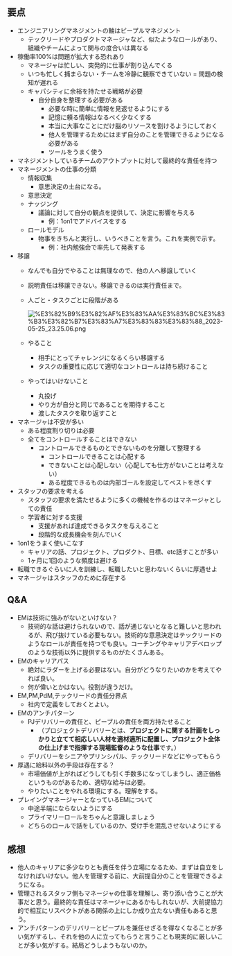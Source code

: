 
## 要点

- エンジニアリングマネジメントの軸はピープルマネジメント
	- テックリードやプロダクトマネージャなど、似たようなロールがあり、組織やチームによって関与の度合いは異なる
- 稼働率100%は問題が拡大する恐れあり
	- マネージャは忙しい、突発的に仕事が割り込んでくる
	- いつも忙しく捕まらない・チームを冷静に観察できていない = 問題の検知が遅れる
	- キャパシティに余裕を持たせる戦略が必要
		- 自分自身を整理する必要がある
			- 必要な時に簡単に情報を見返せるようにする
			- 記憶に頼る情報はなるべく少なくする
			- 本当に大事なことにだけ脳のリソースを割けるようにしておく
			- 他人を管理するためにはまず自分のことを管理できるようになる必要がある
			- ツールをうまく使う
- マネジメントしているチームのアウトプットに対して最終的な責任を持つ
- マネージメントの仕事の分類
	- 情報収集
		- 意思決定の土台になる。
	- 意思決定
	- ナッジング
		- 議論に対して自分の観点を提供して、決定に影響を与える
			- 例：1on1でアドバイスをする
	- ロールモデル
		- 物事をきちんと実行し、いうべきことを言う。これを実例で示す。
			- 例：社内勉強会で率先して発表する
- 移譲
	- なんでも自分でやることは無理なので、他の人へ移譲していく
	- 説明責任は移譲できない。移譲できるのは実行責任まで。
	- 人ごと・タスクごとに段階がある

		![%E3%82%B9%E3%82%AF%E3%83%AA%E3%83%BC%E3%83%B3%E3%82%B7%E3%83%A7%E3%83%83%E3%83%88_2023-05-25_23.25.06.png](https://prod-files-secure.s3.us-west-2.amazonaws.com/521bfabc-4589-4023-af1d-c7e9f5922659/569ce8f4-4b90-497e-a7e4-6b46be877cd8/%E3%82%B9%E3%82%AF%E3%83%AA%E3%83%BC%E3%83%B3%E3%82%B7%E3%83%A7%E3%83%83%E3%83%88_2023-05-25_23.25.06.png?X-Amz-Algorithm=AWS4-HMAC-SHA256&X-Amz-Content-Sha256=UNSIGNED-PAYLOAD&X-Amz-Credential=AKIAT73L2G45HZZMZUHI%2F20240528%2Fus-west-2%2Fs3%2Faws4_request&X-Amz-Date=20240528T013445Z&X-Amz-Expires=3600&X-Amz-Signature=bb70fb22975d296da8a6ed6d01fce1f5d3330dd6ad323783980b59e03c913ad2&X-Amz-SignedHeaders=host&x-id=GetObject)

	- やること
		- 相手にとってチャレンジになるくらい移譲する
		- タスクの重要性に応じて適切なコントロールは持ち続けること
	- やってはいけないこと
		- 丸投げ
		- やり方が自分と同じであることを期待すること
		- 渡したタスクを取り返すこと
- マネージャは不安が多い
	- ある程度割り切りは必要
	- 全てをコントロールすることはできない
		- コントロールできるものとできないものを分離して整理する
			- コントロールできることは心配する
			- できないことは心配しない（心配しても仕方がないことは考えない）
			- ある程度できるものは内部ゴールを設定してベストを尽くす
- スタッフの要求を考える
	- スタッフの要求を満たせるように多くの機械を作るのはマネージャとしての責任
	- 学習者に対する支援
		- 支援があれば達成できるタスクを与えること
		- 段階的な成長機会を刻んでいく
- 1on1をうまく使いこなす
	- キャリアの話、プロジェクト、プロダクト、目標、etc話すことが多い
	- 1ヶ月に1回のような頻度は避ける
- 転職できるぐらいに人を訓練し、転職したいと思わないくらいに厚遇せよ
- マネージャはスタッフのために存在する

## Q&A

- EMは技術に強みがないといけない？
	- 技術的な話は避けられないので、話が通じないとなると難しいと思われるが、飛び抜けている必要もない。技術的な意思決定はテックリードのようなロールが責任を持つでも良い。コーチングやキャリアデベロップのような技術以外に提供するものがたくさんある。
- EMのキャリアパス
	- 絶対にラダーを上げる必要はない。自分がどうなりたいのかを考えてやれば良い。
	- 何が偉いとかはない。役割が違うだけ。
- EM,PM,PdM,テックリードの責任分界点
	- 社内で定義をしておくとよい。
- EMのアンチパターン
	- PJデリバリーの責任と、ピープルの責任を両方持たせること
		- （プロジェクトデリバリーとは、**プロジェクトに関する計画をしっかりと立てて相応しい人材を適材適所に配置し、プロジェクト全体の仕上げまで指揮する現場監督のような仕事**です。）
	- デリバリーをシニアやプリンシパル、テックリードなどにやってもらう
- 厚遇に給料以外の手段は存在する？
	- 市場価値が上がればどうしても引く手数多になってしまうし、適正価格というものがあるため、適切な給与は必要。
	- やりたいことをやれる環境にする。理解をする。
- プレイングマネージャーとなっているEMについて
	- 中途半端にならないようにする
	- プライマリーロールをちゃんと意識しましょう
	- どちらのロールで話をしているのか、受け手を混乱させないようにする

## 感想

- 他人のキャリアに多少なりとも責任を伴う立場になるため、まずは自立をしなければいけない。他人を管理する前に、大前提自分のことを管理できるようになる。
- 管理されるスタッフ側もマネージャの仕事を理解し、寄り添い合うことが大事だと思う。最終的な責任はマネージャにあるかもしれないが、大前提協力的で相互にリスペクトがある関係の上にしか成り立たない責任もあると思う。
- アンチパターンのデリバリーとピープルを兼任せざるを得なくなることが多い気がするし、それを他の人に立ってもらうと言うことも現実的に厳しいことが多い気がする。結局どうしようもないのか。
